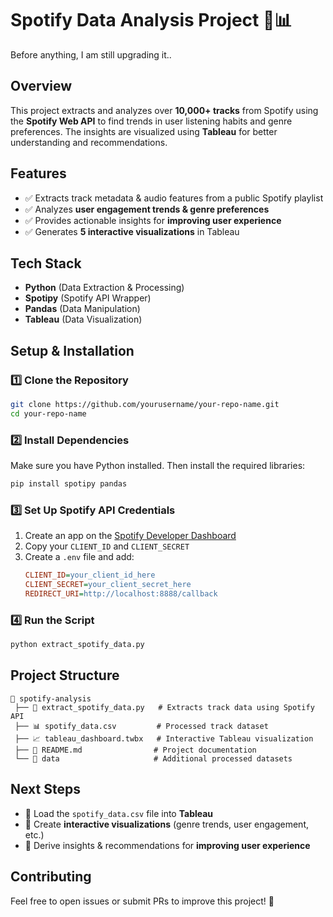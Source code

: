 # Spotify Data Analysis Project 🎵📊  

Before anything, I am still upgrading it..

## **Overview**  
This project extracts and analyzes over **10,000+ tracks** from Spotify using the **Spotify Web API** to find trends in user listening habits and genre preferences. The insights are visualized using **Tableau** for better understanding and recommendations.  

## **Features**  
- ✅ Extracts track metadata & audio features from a public Spotify playlist  
- ✅ Analyzes **user engagement trends & genre preferences**  
- ✅ Provides actionable insights for **improving user experience**  
- ✅ Generates **5 interactive visualizations** in Tableau  

## **Tech Stack**  
- **Python** (Data Extraction & Processing)  
- **Spotipy** (Spotify API Wrapper)  
- **Pandas** (Data Manipulation)  
- **Tableau** (Data Visualization)  

## **Setup & Installation**  

### **1️⃣ Clone the Repository**  
```bash
git clone https://github.com/yourusername/your-repo-name.git
cd your-repo-name
```

### **2️⃣ Install Dependencies**  
Make sure you have Python installed. Then install the required libraries:  
```bash
pip install spotipy pandas
```

### **3️⃣ Set Up Spotify API Credentials**  
1. Create an app on the [Spotify Developer Dashboard](https://developer.spotify.com/dashboard/)  
2. Copy your `CLIENT_ID` and `CLIENT_SECRET`  
3. Create a `.env` file and add:  
   ```ini
   CLIENT_ID=your_client_id_here
   CLIENT_SECRET=your_client_secret_here
   REDIRECT_URI=http://localhost:8888/callback
   ```

### **4️⃣ Run the Script**  
```bash
python extract_spotify_data.py
```

## **Project Structure**  
```
📂 spotify-analysis  
 ├── 📄 extract_spotify_data.py   # Extracts track data using Spotify API  
 ├── 📊 spotify_data.csv         # Processed track dataset  
 ├── 📈 tableau_dashboard.twbx   # Interactive Tableau visualization  
 ├── 📄 README.md                # Project documentation  
 └── 📂 data                     # Additional processed datasets  
```

## **Next Steps**  
- 🔹 Load the `spotify_data.csv` file into **Tableau**  
- 🔹 Create **interactive visualizations** (genre trends, user engagement, etc.)  
- 🔹 Derive insights & recommendations for **improving user experience**  

## **Contributing**  
Feel free to open issues or submit PRs to improve this project! 🚀  
```
